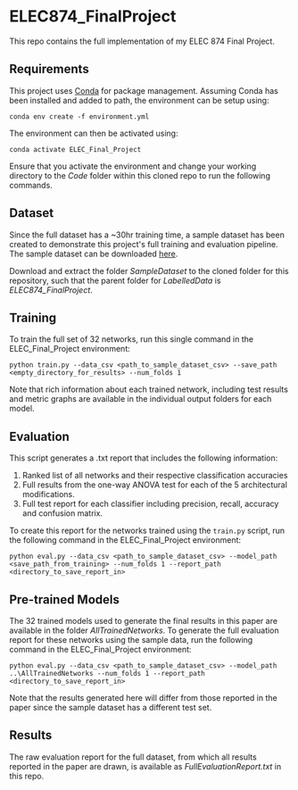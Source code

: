 # ELEC874_FinalProject
This repo contains the full implementation of my ELEC 874 Final Project. 

## Requirements

This project uses [Conda](https://docs.conda.io/en/latest/) for package management. Assuming Conda has been installed and added to path, the environment can be setup using:

```setup
conda env create -f environment.yml
```

The environment can then be activated using:

```activate
conda activate ELEC_Final_Project
```

Ensure that you activate the environment and change your working directory to the *Code* folder within this cloned repo to run the following commands.

## Dataset

Since the full dataset has a ~30hr training time, a sample dataset has been created to demonstrate this project's full training and evaluation pipeline. The sample dataset can be downloaded [here](https://queensuca-my.sharepoint.com/:u:/g/personal/14cb49_queensu_ca/EaEJLcUIC71IlSNDg2svNzIBrG1Uc5LnxOtc0DNxda7UaQ?e=V5wM47).

Download and extract the folder *SampleDataset* to the cloned folder for this repository, such that the parent folder for *LabelledData* is *ELEC874_FinalProject*.

## Training

To train the full set of 32 networks, run this single command in the ELEC_Final_Project environment:

```command1
python train.py --data_csv <path_to_sample_dataset_csv> --save_path <empty_directory_for_results> --num_folds 1
```

Note that rich information about each trained network, including test results and metric graphs are available in the individual output folders for each model.

## Evaluation

This script generates a .txt report that includes the following information:
1. Ranked list of all networks and their respective classification accuracies
2. Full results from the one-way ANOVA test for each of the 5 architectural modifications.
3. Full test report for each classifier including precision, recall, accuracy and confusion matrix.

To create this report for the networks trained using the ```train.py``` script, run the following command in the ELEC_Final_Project environment:

```command2
python eval.py --data_csv <path_to_sample_dataset_csv> --model_path <save_path_from_training> --num_folds 1 --report_path <directory_to_save_report_in>
```

## Pre-trained Models

The 32 trained models used to generate the final results in this paper are available in the folder *AllTrainedNetworks*. To generate the full evaluation report for these networks using the sample data, run the following command in the ELEC_Final_Project environment:

```command3
python eval.py --data_csv <path_to_sample_dataset_csv> --model_path ..\AllTrainedNetworks --num_folds 1 --report_path <directory_to_save_report_in>
```

Note that the results generated here will differ from those reported in the paper since the sample dataset has a different test set.

## Results

The raw evaluation report for the full dataset, from which all results reported in the paper are drawn, is available as *FullEvaluationReport.txt* in this repo.
